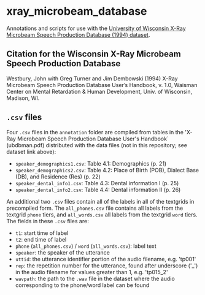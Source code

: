 # xray_microbeam_database
Annotations and scripts for use with the [University of Wisconsin X-Ray Microbeam Speech Production Database (1994) dataset](https://berkeley.box.com/v/xray-microbeam-database-data). 

## Citation for the Wisconsin X-Ray Microbeam Speech Production Database

Westbury, John with Greg Turner and Jim Dembowski (1994) X-Ray Microbeam Speech Production Database User’s Handbook, v. 1.0, Waisman Center on Mental Retardation & Human Development, Univ. of Wisconsin, Madison, WI.

## `.csv` files

Four `.csv` files in the `annotation` folder are compiled from tables in the 'X-Ray Microbeam Speech Production Database User's Handbook` (ubdbman.pdf) distributed with the data files (not in this repository; see dataset link above):

- `speaker_demographics1.csv`: Table 4.1: Demographics (p. 21)
- `speaker_demographics2.csv`: Table 4.2: Place of Birth (POB), Dialect Base (DB), and Residence (Res) (p. 22)
- `speaker_dental_info1.csv`: Table 4.3: Dental information I (p. 25)
- `speaker_dental_info2.csv`: Table 4.4: Dental information II (p. 26)

An additional two `.csv` files contain all of the labels in all of the textgrids in precompiled form. The `all_phones.csv` file contains all labels from the textgrid `phone` tiers, and `all_words.csv` all labels from the textgrid `word` tiers. The fields in these `.csv` files are:

- `t1`: start time of label
- `t2`: end time of label
- `phone` (`all_phones.csv`) / `word` (`all_words.csv`): label text
- `speaker`: the speaker of the utterance
- `uttid`: the utterance identifier portion of the audio filename, e.g. 'tp001'
- `rep`: the repetition number for the utterance, found after underscore ('_') in the audio filename for values greater than 1, e.g. 'tp015_2'
- `wavpath`: the path to the `.wav` file in the dataset where the audio corresponding to the phone/word label can be found

